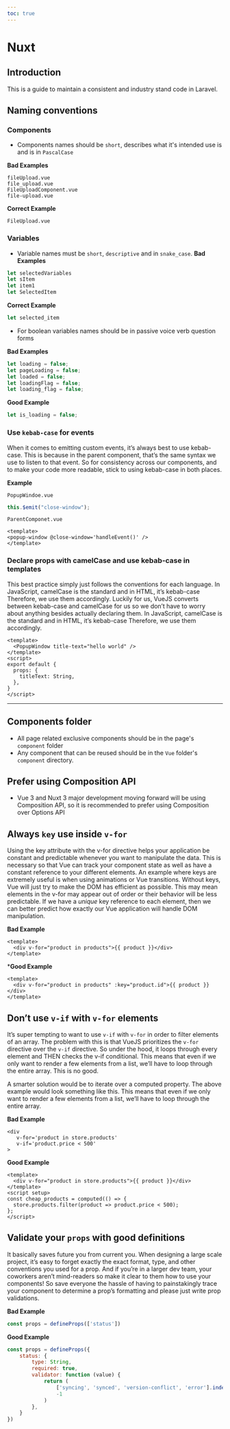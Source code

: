 ```yaml
---
toc: true
---
```


# Nuxt

## Introduction

This is a guide to maintain a consistent and industry stand code in Laravel.


## Naming conventions

### Components
- Components names should be `short`, describes what it's intended use is and is in `PascalCase`

**Bad Examples**
```text
fileUpload.vue
file_upload.vue
FileUploadComponent.vue
file-upload.vue
```

**Correct Example**
```text
FileUpload.vue
```

### Variables
- Variable names must be `short`, `descriptive` and in `snake_case`.
**Bad Examples**
```js
let selectedVariables
let sItem 
let item1
let SelectedItem
```

**Correct Example**
```js
let selected_item
```

- For boolean variables names should be in passive voice verb question forms

**Bad Examples**
```js
let loading = false;
let pageLoading = false;
let loaded = false;
let loadingFlag = false;
let loading_flag = false;
```


**Good Example**
```js
let is_loading = false;
```

### Use `kebab-case`  for events
When it comes to emitting custom events, it’s always best to use kebab-case. This is because in the parent component, that’s the same syntax we use to listen to that event.
So for consistency across our components, and to make your code more readable, stick to using kebab-case in both places.

**Example**

`PopupWindoe.vue`
```js
this.$emit("close-window");
```

`ParentComponet.vue`
```vue
<template>
<popup-window @close-window='handleEvent()' />
</template>
```

### Declare props with camelCase and use kebab-case in templates
This best practice simply just follows the conventions for each language. In JavaScript, camelCase is the standard and in HTML, it’s kebab-case Therefore, we use them accordingly.
Luckily for us, VueJS converts between kebab-case and camelCase for us so we don’t have to worry about anything besides actually declaring them.
In JavaScript, camelCase is the standard and in HTML, it’s kebab-case Therefore, we use them accordingly.

```vue
<template>
  <PopupWindow title-text="hello world" />
</template>
<script>
export default {
  props: {
    titleText: String,
  },
}
</script>
```

---

## Components folder
- All page related exclusive components should be in the page's `component` folder
- Any component that can be reused should be in the `Vue` folder's `component` directory.



## Prefer using Composition API
- Vue 3 and Nuxt 3 major development moving forward will be using Composition API, so it is recommended to prefer using Composition over Options API


## Always `key` use inside `v-for`
Using the key attribute with the v-for directive helps your application be constant and predictable whenever you want to manipulate the data.
This is necessary so that Vue can track your component state as well as have a constant reference to your different elements. An example where keys are extremely useful is when using animations or Vue transitions.
Without keys, Vue will just try to make the DOM has efficient as possible. This may mean elements in the v-for may appear out of order or their behavior will be less predictable. If we have a _unique_ key reference to each element, then we can better predict how exactly our Vue application will handle DOM manipulation.

**Bad Example**
```vue
<template>
  <div v-for="product in products">{{ product }}</div>
</template>
```


***Good Example**
```vue
<template>
  <div v-for="product in products" :key="product.id">{{ product }}</div>
</template>
```

## Don’t use `v-if` with `v-for` elements
It’s super tempting to want to use `v-if` with `v-for` in order to filter elements of an array.
The problem with this is that VueJS prioritizes the `v-for` directive over the `v-if` directive. So under the hood, it loops through every element and THEN checks the v-if conditional.
This means that even if we only want to render a few elements from a list, we’ll have to loop through the entire array. This is no good.

A smarter solution would be to iterate over a computed property. The above example would look something like this.
This means that even if we only want to render a few elements from a list, we’ll have to loop through the entire array.

**Bad Example**
```vue
<div
   v-for='product in store.products'
   v-if='product.price < 500'
>
```

**Good Example**
```vue
<template>
  <div v-for="product in store.products">{{ product }}</div>
</template>
<script setup>
const cheap_products = computed(() => {
  store.products.filter(product => product.price < 500);
};
</script>

```

## Validate your `props` with good definitions
It basically saves future you from current you. When designing a large scale project, it’s easy to forget exactly the exact format, type, and other conventions you used for a prop.
And if you’re in a larger dev team, your coworkers aren’t mind-readers so make it clear to them how to use your components! So save everyone the hassle of having to painstakingly trace your component to determine a prop’s formatting and please just write prop validations.

**Bad Example**
```js
const props = defineProps(['status'])
```
**Good Example**
```js
const props = defineProps({
    status: {
        type: String,
        required: true,
        validator: function (value) {
            return (
                ['syncing', 'synced', 'version-conflict', 'error'].indexOf(value) !==
                -1
            )
        },
    }
})
```


